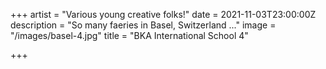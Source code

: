 +++
artist = "Various young creative folks!"
date = 2021-11-03T23:00:00Z
description = "So many faeries in Basel, Switzerland ..."
image = "/images/basel-4.jpg"
title = "BKA International School 4"

+++
